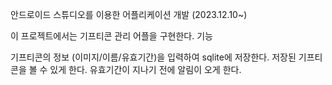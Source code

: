 안드로이드 스튜디오를 이용한 어플리케이션 개발 (2023.12.10~)

이 프로젝트에서는 기프티콘 관리 어플을 구현한다. 기능

기프티콘의 정보 (이미지/이름/유효기간)을 입력하여 sqlite에 저장한다. 저장된 기프티콘을 볼 수 있게 한다. 유효기간이 지나기 전에 알림이 오게 한다.
